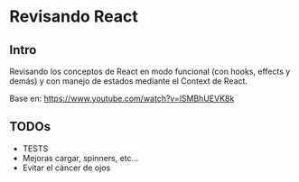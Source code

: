 # Revisando React

## Intro

Revisando los conceptos de React en modo funcional (con hooks, effects y demás) y con manejo de estados mediante el Context de React.

Base en: https://www.youtube.com/watch?v=lSMBhUEVK8k
## TODOs

* TESTS
* Mejoras cargar, spinners, etc...
* Evitar el cáncer de ojos
